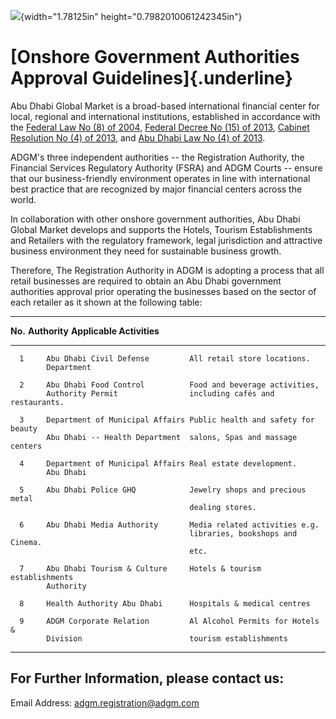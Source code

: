 ![](media/image1.png){width="1.78125in" height="0.7982010061242345in"}

# [Onshore Government Authorities Approval Guidelines]{.underline}

Abu Dhabi Global Market is a broad-based international financial center
for local, regional and international institutions, established in
accordance with the [Federal Law No (8) of
2004](file:///C:\Users\lisa.somers\AppData\Local\Microsoft\Windows\INetCache\Content.Outlook\J85UOHOP\This%20email%20contains%20a%20link%20which%20is%20disabled%20by%20our%20emailing%20system%20for%20additional%20security%20preventive%20countermeasure), [Federal
Decree No (15) of
2013](file:///C:\Users\lisa.somers\AppData\Local\Microsoft\Windows\INetCache\Content.Outlook\J85UOHOP\This%20email%20contains%20a%20link%20which%20is%20disabled%20by%20our%20emailing%20system%20for%20additional%20security%20preventive%20countermeasure), [Cabinet
Resolution No (4) of
2013](file:///C:\Users\lisa.somers\AppData\Local\Microsoft\Windows\INetCache\Content.Outlook\J85UOHOP\This%20email%20contains%20a%20link%20which%20is%20disabled%20by%20our%20emailing%20system%20for%20additional%20security%20preventive%20countermeasure),
and [Abu Dhabi Law No (4) of
2013](file:///C:\Users\lisa.somers\AppData\Local\Microsoft\Windows\INetCache\Content.Outlook\J85UOHOP\This%20email%20contains%20a%20link%20which%20is%20disabled%20by%20our%20emailing%20system%20for%20additional%20security%20preventive%20countermeasure).

ADGM's three independent authorities -- the Registration Authority, the
Financial Services Regulatory Authority (FSRA) and ADGM Courts -- ensure
that our business-friendly environment operates in line with
international best practice that are recognized by major financial
centers across the world.

In collaboration with other onshore government authorities, Abu Dhabi
Global Market develops and supports the Hotels, Tourism Establishments
and Retailers with the regulatory framework, legal jurisdiction and
attractive business environment they need for sustainable business
growth.

Therefore, The Registration Authority in ADGM is adopting a process that
all retail businesses are required to obtain an Abu Dhabi government
authorities approval prior operating the businesses based on the sector
of each retailer as it shown at the following table:

  ------------------------------------------------------------------------------
   **No.**  **Authority**                   **Applicable Activities**
  --------- ------------------------------- ------------------------------------
      1     Abu Dhabi Civil Defense         All retail store locations.
            Department                      

      2     Abu Dhabi Food Control          Food and beverage activities,
            Authority Permit                including cafés and restaurants.

      3     Department of Municipal Affairs Public health and safety for beauty
            Abu Dhabi -- Health Department  salons, Spas and massage centers

      4     Department of Municipal Affairs Real estate development.
            Abu Dhabi                       

      5     Abu Dhabi Police GHQ            Jewelry shops and precious metal
                                            dealing stores.

      6     Abu Dhabi Media Authority       Media related activities e.g.
                                            libraries, bookshops and Cinema.
                                            etc.

      7     Abu Dhabi Tourism & Culture     Hotels & tourism establishments
            Authority                       

      8     Health Authority Abu Dhabi      Hospitals & medical centres

      9     ADGM Corporate Relation         Al Alcohol Permits for Hotels &
            Division                        tourism establishments
  ------------------------------------------------------------------------------

## For Further Information, please contact us:

Email Address: adgm.registration@adgm.com
